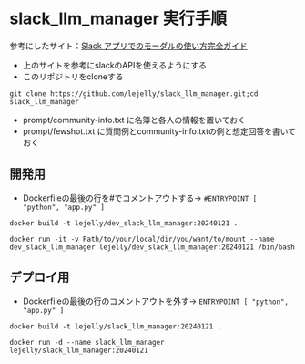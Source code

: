 
# slack_llm_manager 実行手順
参考にしたサイト：[Slack アプリでのモーダルの使い方完全ガイド](https://qiita.com/seratch/items/0b1790697281d4cf6ab3)

- 上のサイトを参考にslackのAPIを使えるようにする
- このリポジトリをcloneする
```
git clone https://github.com/lejelly/slack_llm_manager.git;cd slack_llm_manager
```
- prompt/community-info.txt に名簿と各人の情報を置いておく
- prompt/fewshot.txt に質問例とcommunity-info.txtの例と想定回答を書いておく

## 開発用
- Dockerfileの最後の行を#でコメントアウトする-> `#ENTRYPOINT [ "python", "app.py" ]`
```
docker build -t lejelly/dev_slack_llm_manager:20240121 .
```
```
docker run -it -v Path/to/your/local/dir/you/want/to/mount --name dev_slack_llm_manager lejelly/dev_slack_llm_manager:20240121 /bin/bash
```

## デプロイ用
- Dockerfileの最後の行のコメントアウトを外す-> `ENTRYPOINT [ "python", "app.py" ]`
```
docker build -t lejelly/slack_llm_manager:20240121 .
```
```
docker run -d --name slack_llm_manager lejelly/slack_llm_manager:20240121
```



